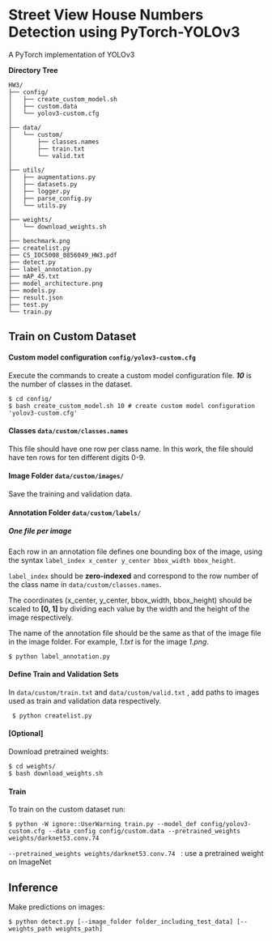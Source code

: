 # Street View House Numbers Detection using PyTorch-YOLOv3
A PyTorch implementation of YOLOv3

**Directory Tree**
```
HW3/
├── config/
│   ├── create_custom_model.sh
│   ├── custom.data
│   └── yolov3-custom.cfg
│
├── data/
│   └── custom/
│       ├── classes.names
│       ├── train.txt
│       └── valid.txt
│
├── utils/
│   ├── augmentations.py
│   ├── datasets.py
│   ├── logger.py
│   ├── parse_config.py
│   └── utils.py
│
├── weights/
│   └── download_weights.sh
│
├── benchmark.png
├── createlist.py
├── CS_IOC5008_0856049_HW3.pdf
├── detect.py
├── label_annotation.py
├── mAP_45.txt
├── model_architecture.png
├── models.py
├── result.json
├── test.py
└── train.py
```

## Train on Custom Dataset

#### Custom model configuration ```config/yolov3-custom.cfg```
Execute the commands to create a custom model configuration file.
***10*** is the number of classes in the dataset.

```
$ cd config/                                
$ bash create_custom_model.sh 10 # create custom model configuration 'yolov3-custom.cfg'
```

#### Classes `data/custom/classes.names`
This file should have one row per class name. In this work, the file should have ten rows for ten different digits 0-9.

#### Image Folder `data/custom/images/`
Save the training and validation data.

#### Annotation Folder `data/custom/labels/`
##### **One file per image**
Each row in an annotation file defines one bounding box of the image, using the syntax `label_index x_center y_center bbox_width bbox_height`.

`label_index` should be **zero-indexed** and correspond to the row number of the class name in `data/custom/classes.names`. 

The coordinates (x_center, y_center, bbox_width, bbox_height) should be scaled to **[0, 1]** by dividing each value by the width and the height of the image respectively. 

The name of the annotation file should be the same as that of the image file in the image folder. For example, *1.txt* is for the image *1.png*.

```$ python label_annotation.py```

#### Define Train and Validation Sets
In `data/custom/train.txt` and `data/custom/valid.txt` , add paths to images used as train and validation data respectively.

``` $ python createlist.py```

#### [Optional]

Download pretrained weights:
    
    $ cd weights/
    $ bash download_weights.sh

#### Train
To train on the custom dataset run:

```
$ python -W ignore::UserWarning train.py --model_def config/yolov3-custom.cfg --data_config config/custom.data --pretrained_weights weights/darknet53.conv.74
```

```--pretrained_weights weights/darknet53.conv.74 ``` : use a pretrained weight on ImageNet


## Inference
Make predictions on images:

    $ python detect.py [--image_folder folder_including_test_data] [--weights_path weights_path]
